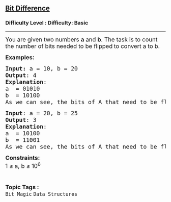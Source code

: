 <h2><a href="https://www.geeksforgeeks.org/problems/bit-difference-1587115620/1?page=1&category=Bit%20Magic&sortBy=submissions">Bit Difference</a></h2><h3>Difficulty Level : Difficulty: Basic</h3><hr><div class="problems_problem_content__Xm_eO"><p><span style="font-size: 18px;">You are given two numbers <strong>a</strong> and <strong>b</strong>. The task is&nbsp;to count the number of bits needed to be flipped<strong> </strong>to convert a to b.</span></p>
<p><span style="font-size: 18px;"><strong>Examples</strong></span><span style="font-size: 18px;"><strong>:</strong></span></p>
<pre><span style="font-size: 18px;"><strong>Input: </strong>a = 10, b = 20
<strong>Output</strong>: 4
<strong>Explanation</strong>:
a &nbsp;= 01010
b &nbsp;= 10100
As we can see, the bits of A that need to be flipped are <strong>0101</strong>0. If we flip these bits, we get 10100, which is B.</span>
</pre>
<pre><span style="font-size: 18px;"><strong>Input</strong>: a = 20, b = 25
<strong>Output</strong>: 3
<strong>Explanation</strong>:
a &nbsp;= 10100
b &nbsp;= 11001
As we can see, the bits of A that need to be flipped are 1<strong>01</strong>0<strong>0</strong>. If we flip these bits, we get 11001, which is B.</span></pre>
<p><span style="font-size: 18px;"><strong>Constraints:&nbsp;</strong></span><br><span style="font-size: 18px;">1 ≤ a, b ≤ 10<sup>6</sup></span></p></div><br><p><span style=font-size:18px><strong>Topic Tags : </strong><br><code>Bit Magic</code>&nbsp;<code>Data Structures</code>&nbsp;